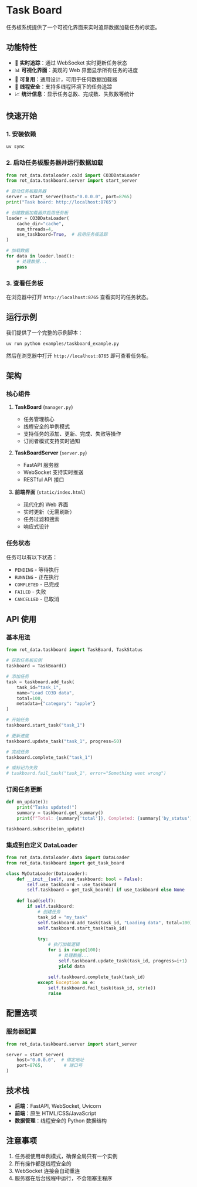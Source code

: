 # Task Board

任务板系统提供了一个可视化界面来实时追踪数据加载任务的状态。

## 功能特性

- 🎯 **实时追踪**：通过 WebSocket 实时更新任务状态
- 📊 **可视化界面**：美观的 Web 界面显示所有任务的进度
- 🔄 **可复用**：通用设计，可用于任何数据加载器
- 🧵 **线程安全**：支持多线程环境下的任务追踪
- 📈 **统计信息**：显示任务总数、完成数、失败数等统计

## 快速开始

### 1. 安装依赖

```bash
uv sync
```

### 2. 启动任务板服务器并运行数据加载

```python
from rot_data.dataloader.co3d import CO3DDataLoader
from rot_data.taskboard.server import start_server

# 启动任务板服务器
server = start_server(host="0.0.0.0", port=8765)
print("Task board: http://localhost:8765")

# 创建数据加载器并启用任务板
loader = CO3DDataLoader(
    cache_dir="cache",
    num_threads=4,
    use_taskboard=True,  # 启用任务板追踪
)

# 加载数据
for data in loader.load():
    # 处理数据...
    pass
```

### 3. 查看任务板

在浏览器中打开 `http://localhost:8765` 查看实时的任务状态。

## 运行示例

我们提供了一个完整的示例脚本：

```bash
uv run python examples/taskboard_example.py
```

然后在浏览器中打开 `http://localhost:8765` 即可查看任务板。

## 架构

### 核心组件

1. **TaskBoard** (`manager.py`)
   - 任务管理核心
   - 线程安全的单例模式
   - 支持任务的添加、更新、完成、失败等操作
   - 订阅者模式支持实时通知

2. **TaskBoardServer** (`server.py`)
   - FastAPI 服务器
   - WebSocket 支持实时推送
   - RESTful API 接口

3. **前端界面** (`static/index.html`)
   - 现代化的 Web 界面
   - 实时更新（无需刷新）
   - 任务过滤和搜索
   - 响应式设计

### 任务状态

任务可以有以下状态：

- `PENDING` - 等待执行
- `RUNNING` - 正在执行
- `COMPLETED` - 已完成
- `FAILED` - 失败
- `CANCELLED` - 已取消

## API 使用

### 基本用法

```python
from rot_data.taskboard import TaskBoard, TaskStatus

# 获取任务板实例
taskboard = TaskBoard()

# 添加任务
task = taskboard.add_task(
    task_id="task_1",
    name="Load CO3D data",
    total=100,
    metadata={"category": "apple"}
)

# 开始任务
taskboard.start_task("task_1")

# 更新进度
taskboard.update_task("task_1", progress=50)

# 完成任务
taskboard.complete_task("task_1")

# 或标记为失败
# taskboard.fail_task("task_1", error="Something went wrong")
```

### 订阅任务更新

```python
def on_update():
    print("Tasks updated!")
    summary = taskboard.get_summary()
    print(f"Total: {summary['total']}, Completed: {summary['by_status']['completed']}")

taskboard.subscribe(on_update)
```

### 集成到自定义 DataLoader

```python
from rot_data.dataloader.data import DataLoader
from rot_data.taskboard import get_task_board

class MyDataLoader(DataLoader):
    def __init__(self, use_taskboard: bool = False):
        self.use_taskboard = use_taskboard
        self.taskboard = get_task_board() if use_taskboard else None
    
    def load(self):
        if self.taskboard:
            # 创建任务
            task_id = "my_task"
            self.taskboard.add_task(task_id, "Loading data", total=100)
            self.taskboard.start_task(task_id)
            
            try:
                # 执行加载逻辑
                for i in range(100):
                    # 处理数据...
                    self.taskboard.update_task(task_id, progress=i+1)
                    yield data
                
                self.taskboard.complete_task(task_id)
            except Exception as e:
                self.taskboard.fail_task(task_id, str(e))
                raise
```

## 配置选项

### 服务器配置

```python
from rot_data.taskboard.server import start_server

server = start_server(
    host="0.0.0.0",  # 绑定地址
    port=8765,        # 端口号
)
```

## 技术栈

- **后端**：FastAPI, WebSocket, Uvicorn
- **前端**：原生 HTML/CSS/JavaScript
- **数据管理**：线程安全的 Python 数据结构

## 注意事项

1. 任务板使用单例模式，确保全局只有一个实例
2. 所有操作都是线程安全的
3. WebSocket 连接会自动重连
4. 服务器在后台线程中运行，不会阻塞主程序

